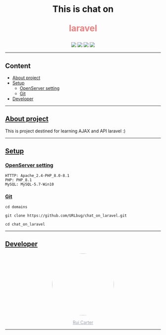 <h1 align="center">
    This is chat on <p style="color: lightcoral">laravel</p>
</h1>

<div align="center">
<img src="https://img.shields.io/badge/phpstorm-143?style=for-the-badge&logo=phpstorm&logoColor=black&color=black&labelColor=darkorchid">
    <img src="https://img.shields.io/badge/php-%23777BB4.svg?style=for-the-badge&logo=php&logoColor=white">
    <img src="https://img.shields.io/badge/mysql-4479A1.svg?style=for-the-badge&logo=mysql&logoColor=white">
    <img src="https://img.shields.io/badge/laravel-%23FF2D20.svg?style=for-the-badge&logo=laravel&logoColor=white">
</div>

___

## Content

- <a href="#About-project">About project</a>
- <a href="#Setup">Setup</a>
  - <a href="#OpenServer-setting">OpenServer setting</a>
  - <a href="#Git">Git</a>
- <a href="#Developer">Developer</a>

___

## [About project](#About-project)

This is project destined for learning AJAX and API laravel :)

___

## [Setup](#Setup)

### [OpenServer setting](#OpenServer-setting)
```
HTTTP: Apache_2.4-PHP_8.0-8.1
PHP: PHP_8.1
MySQL: MySQL-5.7-Win10
```

### [Git](#Git) 

```
cd domains

git clone https://github.com/URLbug/chat_on_laravel.git

cd chat_on_laravel
```

___

## [Developer](#Developer)

<p align="center">
  <img src="https://avatars.githubusercontent.com/u/79089275?s=400&u=17a1fabcbae6fe4875bf049e57d03a6416b90a22&v=4" style="width: 200px; height: 200px;  border-radius: 50%;">
</p>

<p align="center">
  <a href="https://github.com/URLbug" style="color: #9ca3af">Rui Carter</a>
</p>

___
